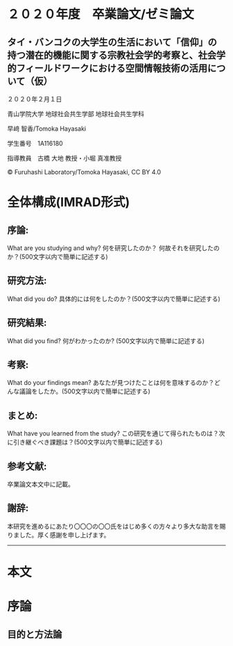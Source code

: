 # ２０２０年度　卒業論文/ゼミ論文
## タイ・バンコクの大学生の生活において「信仰」の持つ潜在的機能に関する宗教社会学的考察と、社会学的フィールドワークにおける空間情報技術の活用について（仮）


２０２０年２月１日

青山学院大学 地球社会共生学部 地球社会共生学科

早﨑 智香/Tomoka Hayasaki

学生番号　1A116180

指導教員　古橋 大地 教授・小堀 真准教授

© Furuhashi Laboratory/Tomoka Hayasaki, CC BY 4.0

# 全体構成(IMRAD形式)

## 序論:
What are you studying and why? 何を研究したのか？ 何故それを研究したのか？(500文字以内で簡単に記述する)

## 研究方法:
What did you do? 具体的には何をしたのか？(500文字以内で簡単に記述する)

## 研究結果:
What did you find? 何がわかったのか? (500文字以内で簡単に記述する)

## 考察:
What do your findings mean? あなたが見つけたことは何を意味するのか？どんな議論をしたか。(500文字以内で簡単に記述する)

## まとめ:
What have you learned from the study? この研究を通じて得られたものは？次に引き継ぐべき課題は？(500文字以内で簡単に記述する)

## 参考文献:
卒業論文本文中に記載。

## 謝辞:
本研究を進めるにあたり〇〇〇の〇〇氏をはじめ多くの方々より多大な助言を賜りました。厚く感謝を申し上げます。

* * *

# 本文
# 序論
## 目的と方法論


